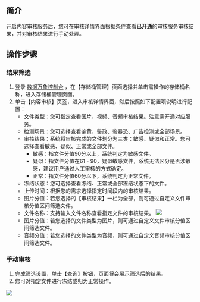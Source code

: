 ## 简介

开启内容审核服务后，您可在审核详情界面根据条件查看**已开通**的审核服务审核结果，并对审核结果进行手动处理。

## 操作步骤

### 结果筛选

1. 登录 [数据万象控制台](https://console.cloud.tencent.com/ci) ，在【存储桶管理】页面选择并单击需操作的存储桶名称，进入存储桶管理页面。
2. 单击【内容审核】页签，进入审核详情界面，然后按照如下配置项说明进行配置：
   - 文件类型：您可指定查看图片、视频、音频审核结果。注意需开通对应服务。
   - 检测场景：您可选择查看鉴黄、鉴政、鉴暴恐、广告检测或全部场景。
   - 审核结果：系统将审核完成的文件划分为三类：敏感、疑似和正常。您可选择查看敏感、疑似、正常或全部文件。
     - 敏感：指文件分值90分以上，系统判定为敏感文件。
     - 疑似：指文件分值在61 - 90，疑似敏感文件，系统无法区分是否涉敏感，建议用户通过人工审核的方式确定。
     - 正常：指文件分值60分以下，系统判定为正常文件。
   - 冻结状态：您可选择查看冻结、正常或全部冻结状态下的文件。
   - 上传时间：根据您的需求选择指定时间段内的审核结果。
   - 图片分值：若您选择的【审核结果】一栏为全部，则可通过自定义文件审核分值区间筛选文件。
   - 文件名称：支持输入文件名称查看指定文件的审核结果。
     ![](https://main.qcloudimg.com/raw/fc2caf5097f19f81a9ee613dca53173b.png)
   - 图片分值：若您选择的文件类型为图片，则可通过自定义文件审核分值区间筛选文件。
   - 音频分值：若您选择的文件类型为音频，则可通过自定义音频审核分值区间筛选文件。
   
### 手动审核

1. 完成筛选设置，单击【查询】按钮，页面将会展示筛选后的结果。
2. 您可对指定文件进行冻结或归为正常操作。

![](https://main.qcloudimg.com/raw/1fce59d48236c4d2d20b161258826c12.png)
